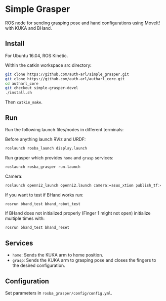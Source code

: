 # Simple Grasper

ROS node for sending grasping pose and hand configurations using MoveIt! with
KUKA and BHand.

## Install

For Ubuntu 16.04, ROS Kinetic.

Within the catkin workspace src directory:

```bash
git clone https://github.com/auth-arl/simple_grasper.git
git clone https://github.com/auth-arl/autharl_core.git
cd autharl_core
git checkout simple-grasper-devel
./install.sh
```

Then `catkin_make`.

## Run

Run the following launch files/nodes in different terminals:

Before anything launch RViz and URDF:

```bash
roslaunch rosba_launch display.launch
```

Run grasper which provides `home` and `grasp` services:

```bash
roslaunch rosba_grasper run.launch
```

Camera:

```bash
roslaunch openni2_launch openni2.launch camera:=asus_xtion publish_tf:=false
```

If you want to test if BHand works run:

```bash
rosrun bhand_test bhand_robot_test
```

If BHand does not initialized properly (Finger 1 might not open) initialize multiple times with:

```bash
rosrun bhand_test bhand_reset
```

## Services

- `home`: Sends the KUKA arm to home position.
- `grasp`: Sends the KUKA arm to grasping pose and closes the fingers to the desired configuration.

## Configuration

Set parameters in `rosba_grasper/config/config.yml`.
